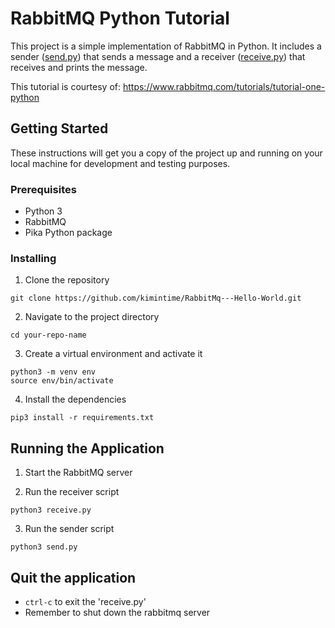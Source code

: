 # RabbitMQ Python Tutorial

This project is a simple implementation of RabbitMQ in Python. It includes a sender ([send.py](send.py)) that sends a message and a receiver ([receive.py](receive.py)) that receives and prints the message.

This tutorial is courtesy of:
https://www.rabbitmq.com/tutorials/tutorial-one-python

## Getting Started

These instructions will get you a copy of the project up and running on your local machine for development and testing purposes.

### Prerequisites

- Python 3
- RabbitMQ
- Pika Python package

### Installing

1. Clone the repository
```
git clone https://github.com/kimintime/RabbitMq---Hello-World.git
```

2. Navigate to the project directory
```
cd your-repo-name
```

3. Create a virtual environment and activate it
```
python3 -m venv env
source env/bin/activate
```

4. Install the dependencies
```
pip3 install -r requirements.txt
```

## Running the Application
1. Start the RabbitMQ server

2. Run the receiver script
```
python3 receive.py
```

3. Run the sender script
```
python3 send.py
```

## Quit the application
- `ctrl-c` to exit the 'receive.py'
- Remember to shut down the rabbitmq server